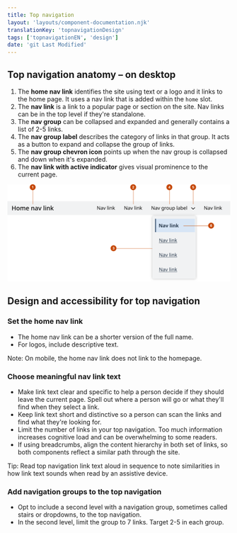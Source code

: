 ```yaml
---
title: Top navigation
layout: 'layouts/component-documentation.njk'
translationKey: 'topnavigationDesign'
tags: ['topnavigationEN', 'design']
date: 'git Last Modified'
---
```


## Top navigation anatomy – on desktop

<ol class="anatomy-list">
  <li>The <strong>home nav link</strong> identifies the site using text or a logo and it links to the home page. It uses a nav link that is added within the <code>home</code> slot.</li>
  <li>The <strong>nav link</strong> is a link to a popular page or section on the site. Nav links can be in the top level if they're standalone.</li>
  <li>The <strong>nav group</strong> can be collapsed and expanded and generally contains a list of 2-5 links.</li>
  <li>The <strong>nav group label</strong> describes the category of links in that group. It acts as a button to expand and collapse the group of links.</li>
  <li>The <strong>nav group chevron icon</strong> points up when the nav group is collapsed and down when it's expanded.</li>
  <li>The <strong>nav link with active indicator</strong> gives visual prominence to the current page.</li>
</ol>

<img class="b-sm b-default p-300" src="/images/en/components/anatomy/gcds-top-nav-anatomy.svg" alt="Top navigation anatomy showing page navigation with a dark blue box for the logo or home link followed by two greyed boxes, the last one having a dark blue line underneath to show the current page." />

## Design and accessibility for top navigation

### Set the home nav link

- The home nav link can be a shorter version of the full name.
- For logos, include descriptive text.

Note: On mobile, the home nav link does not link to the homepage.

### Choose meaningful nav link text

- Make link text clear and specific to help a person decide if they should leave the current page. Spell out where a person will go or what they'll find when they select a link.
- Keep link text short and distinctive so a person can scan the links and find what they're looking for.
- Limit the number of links in your top navigation. Too much information increases cognitive load and can be overwhelming to some readers.
- If using breadcrumbs, align the content hierarchy in both set of links, so both components reflect a similar path through the site.

Tip: Read top navigation link text aloud in sequence to note similarities in how link text sounds when read by an assistive device.

### Add navigation groups to the top navigation

- Opt to include a second level with a navigation group, sometimes called stairs or dropdowns, to the top navigation.
- In the second level, limit the group to 7 links. Target 2-5 in each group.
